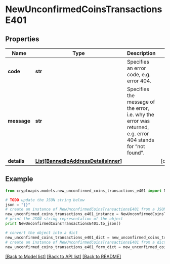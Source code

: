 # NewUnconfirmedCoinsTransactionsE401


## Properties
Name | Type | Description | Notes
------------ | ------------- | ------------- | -------------
**code** | **str** | Specifies an error code, e.g. error 404. | 
**message** | **str** | Specifies the message of the error, i.e. why the error was returned, e.g. error 404 stands for “not found”. | 
**details** | [**List[BannedIpAddressDetailsInner]**](BannedIpAddressDetailsInner.md) |  | [optional] 

## Example

```python
from cryptoapis.models.new_unconfirmed_coins_transactions_e401 import NewUnconfirmedCoinsTransactionsE401

# TODO update the JSON string below
json = "{}"
# create an instance of NewUnconfirmedCoinsTransactionsE401 from a JSON string
new_unconfirmed_coins_transactions_e401_instance = NewUnconfirmedCoinsTransactionsE401.from_json(json)
# print the JSON string representation of the object
print NewUnconfirmedCoinsTransactionsE401.to_json()

# convert the object into a dict
new_unconfirmed_coins_transactions_e401_dict = new_unconfirmed_coins_transactions_e401_instance.to_dict()
# create an instance of NewUnconfirmedCoinsTransactionsE401 from a dict
new_unconfirmed_coins_transactions_e401_form_dict = new_unconfirmed_coins_transactions_e401.from_dict(new_unconfirmed_coins_transactions_e401_dict)
```
[[Back to Model list]](../README.md#documentation-for-models) [[Back to API list]](../README.md#documentation-for-api-endpoints) [[Back to README]](../README.md)


